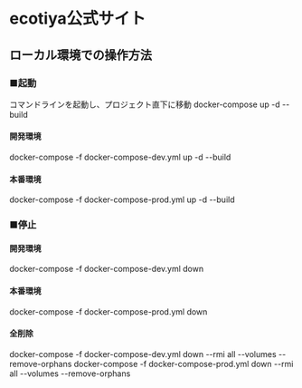 # ecotiya公式サイト

## ローカル環境での操作方法

### ■起動
コマンドラインを起動し、プロジェクト直下に移動
docker-compose up -d --build

#### 開発環境
docker-compose -f docker-compose-dev.yml up -d --build

#### 本番環境
docker-compose -f docker-compose-prod.yml up -d --build


### ■停止

#### 開発環境
docker-compose -f docker-compose-dev.yml down

#### 本番環境
docker-compose -f docker-compose-prod.yml down

#### 全削除
docker-compose -f docker-compose-dev.yml down --rmi all --volumes --remove-orphans
docker-compose -f docker-compose-prod.yml down --rmi all --volumes --remove-orphans